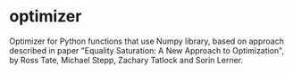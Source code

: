 # optimizer
Optimizer for Python functions that use Numpy library, based on approach described in paper "Equality Saturation: A New Approach to Optimization", by Ross Tate, Michael Stepp, Zachary Tatlock and Sorin Lerner.
